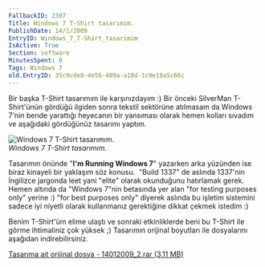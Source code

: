 ```yaml
---
FallbackID: 2307
Title: Windows 7 T-Shirt tasarımım.
PublishDate: 14/1/2009
EntryID: Windows_7_T-Shirt_tasarimim
IsActive: True
Section: software
MinutesSpent: 0
Tags: Windows 7
old.EntryID: 35c9cde8-4e56-489a-a18d-1c0e19a5c66c
---
```

Bir başka T-Shirt tasarımım ile karşınızdayım :) Bir önceki SilverMan
T-Shirt'ünün gördüğü ilgiden sonra tekstil sektörüne atılmasam da
Windows 7'nin bende yarattığı heyecanın bir yansıması olarak hemen
kolları sıvadım ve aşağıdaki gördüğünüz tasarımı yaptım.

![Windows 7 T-Shirt
tasarımım.](http://cdn.daron.yondem.com/assets/2307/14012009_1.jpg)\
*Windows 7 T-Shirt tasarımım.*

Tasarımın önünde "**I'm Running Windows 7**" yazarken arka yüzünden ise
biraz kinayeli bir yaklaşım söz konusu.  "Build 1337" de aslında
1337'nin İngilizce jargonda leet yani "elite" olarak okunduğunu
hatırlamak gerek. Hemen altında da "Windows 7"nin betasında yer alan
"for testing purposes only" yerine :) "for best purposes only" diyerek
aslında bu işletim sistemini sadece iyi niyetli olarak kullanmanız
gerektiğine dikkat çekmek istedim :)

Benim T-Shirt'üm elime ulaştı ve sonraki etkinliklerde beni bu T-Shirt
ile görme ihtimaliniz çok yüksek ;) Tasarımın orijinal boyutları ile
dosyalarını aşağıdan indirebilirsiniz.

[Tasarıma ait orijinal dosya - 14012009\_2.rar (3,11
MB)](http://cdn.daron.yondem.com/assets/2307/14012009_2.rar)


